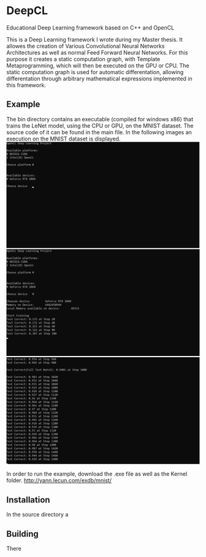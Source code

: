 # DeepCL
Educational Deep Learning framework based on C++ and OpenCL

This is a Deep Learning framework I wrote during my Master thesis. It allowes the creation of Various Convolutional Neural Networks Architectures as well as normal Feed Forward Neural Networks. For this purpose it creates a static computation graph, with Template Metaprogramming, which will then be executed on the GPU or CPU.
The static computation graph is used for automatic differentation, allowing differentation through arbitrary mathematical expressions implemented in this framework.

## Example
The bin directory contains an executable (compiled for windows x86) that trains the LeNet model, using the CPU or GPU, on the MNIST dataset.
The source code of it can be found in the main file.
In the following images an execution on the MNIST dataset is displayed.
![](images/ExampleRun1.png)
![](images/ExampleRun2.png)
![](images/ExampleRun3.png)

In order to run the example, download the .exe file as well as the Kernel folder.
http://yann.lecun.com/exdb/mnist/

## Installation
In the source directory a 

## Building
There 
